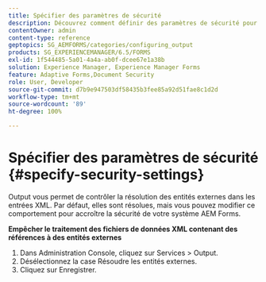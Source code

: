 ```yaml
---
title: Spécifier des paramètres de sécurité
description: Découvrez comment définir des paramètres de sécurité pour protéger les fichiers de données XML. La fonction de paramètre de sécurité contrôle les entités externes dans les entrées XML.
contentOwner: admin
content-type: reference
geptopics: SG_AEMFORMS/categories/configuring_output
products: SG_EXPERIENCEMANAGER/6.5/FORMS
exl-id: 1f544485-5a01-4a4a-ab0f-dcee67e1a38b
solution: Experience Manager, Experience Manager Forms
feature: Adaptive Forms,Document Security
role: User, Developer
source-git-commit: d7b9e947503df58435b3fee85a92d51fae8c1d2d
workflow-type: tm+mt
source-wordcount: '89'
ht-degree: 100%

---
```


# Spécifier des paramètres de sécurité {#specify-security-settings}

Output vous permet de contrôler la résolution des entités externes dans les entrées XML. Par défaut, elles sont résolues, mais vous pouvez modifier ce comportement pour accroître la sécurité de votre système AEM Forms.

**Empêcher le traitement des fichiers de données XML contenant des références à des entités externes**

1. Dans Administration Console, cliquez sur Services > Output.
1. Désélectionnez la case Résoudre les entités externes.
1. Cliquez sur Enregistrer.
